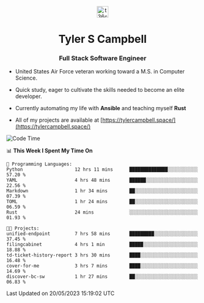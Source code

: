 <p align="center">
<a href="https://www.linkedin.com/in/t36campbell" target="blank"><img align="center" src="https://ik.imagekit.io/t36campbell/Portfolio/linkedin.png.original_m8bbGgPh6.png" alt="t36campbell" height="30" width="30" /></a>
</p>
<h1 align="center">Tyler S Campbell</h1>
<h3 align="center">Full Stack Software Engineer</h3>

* United States Air Force veteran working toward a M.S. in Computer Science.

* Quick study, eager to cultivate the skills needed to become an elite developer.

* Currently automating my life with **Ansible** and teaching myself **Rust**

* All of my projects are available at [https://tylercampbell.space/](https://tylercampbell.space/)

<!--START_SECTION:waka-->
![Code Time](http://img.shields.io/badge/Code%20Time-2%2C505%20hrs%201%20min-blue)

📊 **This Week I Spent My Time On** 

```text
💬 Programming Languages: 
Python                   12 hrs 11 mins      ██████████████░░░░░░░░░░░   57.20 % 
YAML                     4 hrs 48 mins       ██████░░░░░░░░░░░░░░░░░░░   22.56 % 
Markdown                 1 hr 34 mins        ██░░░░░░░░░░░░░░░░░░░░░░░   07.39 % 
TOML                     1 hr 24 mins        ██░░░░░░░░░░░░░░░░░░░░░░░   06.59 % 
Rust                     24 mins             ░░░░░░░░░░░░░░░░░░░░░░░░░   01.93 % 

🐱‍💻 Projects: 
unified-endpoint         7 hrs 58 mins       █████████░░░░░░░░░░░░░░░░   37.45 % 
filingcabinet            4 hrs 1 min         █████░░░░░░░░░░░░░░░░░░░░   18.88 % 
td-ticket-history-report 3 hrs 30 mins       ████░░░░░░░░░░░░░░░░░░░░░   16.48 % 
cover-for-me             3 hrs 7 mins        ████░░░░░░░░░░░░░░░░░░░░░   14.69 % 
discover-bc-sw           1 hr 27 mins        ██░░░░░░░░░░░░░░░░░░░░░░░   06.83 % 
```


 Last Updated on 20/05/2023 15:19:02 UTC
<!--END_SECTION:waka-->
